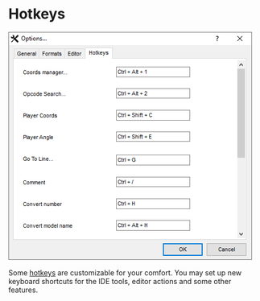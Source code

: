 # Hotkeys

![](../../.gitbook/assets/options-hotkeys-en.png)

Some [hotkeys](../hotkeys.md) are customizable for your comfort. You may set up new keyboard shortcuts for the IDE tools, editor actions and some other features.
